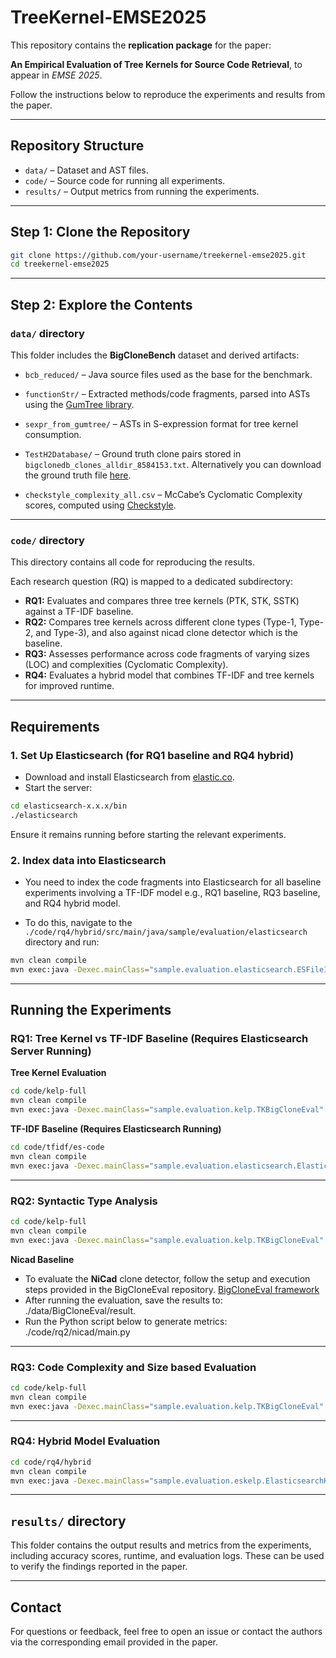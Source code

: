 # TreeKernel-EMSE2025

This repository contains the **replication package** for the paper:

**An Empirical Evaluation of Tree Kernels for Source Code Retrieval**, to appear in *EMSE 2025*.

Follow the instructions below to reproduce the experiments and results from the paper.

---

## Repository Structure

- `data/` – Dataset and AST files.
- `code/` – Source code for running all experiments.
- `results/` – Output metrics from running the experiments.

---

## Step 1: Clone the Repository

```bash
git clone https://github.com/your-username/treekernel-emse2025.git
cd treekernel-emse2025
```

---

## Step 2: Explore the Contents

### `data/` directory

This folder includes the **BigCloneBench** dataset and derived artifacts:

- `bcb_reduced/` – Java source files used as the base for the benchmark.
- `functionStr/` – Extracted methods/code fragments, parsed into ASTs using the [GumTree library](https://github.com/GumTreeDiff/gumtree).
- `sexpr_from_gumtree/` – ASTs in S-expression format for tree kernel consumption.
- `TestH2Database/` – Ground truth clone pairs stored in `bigclonedb_clones_alldir_8584153.txt`. Alternatively you can  download the ground truth file [here](https://drive.google.com/file/d/15N9kWtV4TMe-uxXcH0doi1Bbn3vbllbX/view?usp=sharing).

- `checkstyle_complexity_all.csv` – McCabe’s Cyclomatic Complexity scores, computed using [Checkstyle](https://checkstyle.sourceforge.io/checks/metrics/cyclomaticcomplexity.html).

---

### `code/` directory

This directory contains all code for reproducing the results.

Each research question (RQ) is mapped to a dedicated subdirectory:

- **RQ1:** Evaluates and compares three tree kernels (PTK, STK, SSTK) against a TF-IDF baseline.
- **RQ2:** Compares tree kernels across different clone types (Type-1, Type-2, and Type-3), and also against nicad clone detector which is the baseline.
- **RQ3:** Assesses performance across code fragments of varying sizes (LOC) and complexities (Cyclomatic Complexity).
- **RQ4:** Evaluates a hybrid model that combines TF-IDF and tree kernels for improved runtime.

---

## Requirements

### 1. Set Up Elasticsearch (for RQ1 baseline and RQ4 hybrid)

- Download and install Elasticsearch from [elastic.co](https://www.elastic.co/downloads/elasticsearch).
- Start the server:

```bash
cd elasticsearch-x.x.x/bin
./elasticsearch
```

Ensure it remains running before starting the relevant experiments.

### 2. Index data into Elasticsearch
- You need to index the code fragments into Elasticsearch for all baseline experiments involving a TF-IDF model e.g., RQ1 baseline, RQ3 baseline, and RQ4 hybrid model.

- To do this, navigate to the `./code/rq4/hybrid/src/main/java/sample/evaluation/elasticsearch` directory and run:

```bash
mvn clean compile
mvn exec:java -Dexec.mainClass="sample.evaluation.elasticsearch.ESFileIndexer"
```

---

## Running the Experiments

### RQ1: Tree Kernel vs TF-IDF Baseline (Requires Elasticsearch Server Running)

**Tree Kernel Evaluation**

```bash
cd code/kelp-full
mvn clean compile
mvn exec:java -Dexec.mainClass="sample.evaluation.kelp.TKBigCloneEval"
```

**TF-IDF Baseline (Requires Elasticsearch Running)**

```bash
cd code/tfidf/es-code
mvn clean compile
mvn exec:java -Dexec.mainClass="sample.evaluation.elasticsearch.ElasticsearchBigCloneEval"
```

---

### RQ2: Syntactic Type Analysis

```bash
cd code/kelp-full
mvn clean compile
mvn exec:java -Dexec.mainClass="sample.evaluation.kelp.TKBigCloneEval"
```
**Nicad Baseline**

- To evaluate the **NiCad** clone detector, follow the setup and execution steps provided in the BigCloneEval repository. [BigCloneEval framework](https://github.com/jeffsvajlenko/BigCloneEval)
-  After running the evaluation, save the results to: ./data/BigCloneEval/result.
-  Run the Python script below to generate metrics:  ./code/rq2/nicad/main.py 


---

### RQ3: Code Complexity and Size based Evaluation

```bash
cd code/kelp-full
mvn clean compile
mvn exec:java -Dexec.mainClass="sample.evaluation.kelp.TKBigCloneEval"
```

---

### RQ4: Hybrid Model Evaluation

```bash
cd code/rq4/hybrid
mvn clean compile
mvn exec:java -Dexec.mainClass="sample.evaluation.eskelp.ElasticsearchKelp"
```

---

## `results/` directory

This folder contains the output results and metrics from the experiments, including accuracy scores, runtime, and evaluation logs. These can be used to verify the findings reported in the paper.

---

## Contact

For questions or feedback, feel free to open an issue or contact the authors via the corresponding email provided in the paper.
